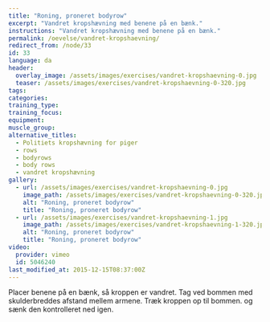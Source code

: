 ```yaml
---
title: "Roning, proneret bodyrow"
excerpt: "Vandret kropshævning med benene på en bænk."
instructions: "Vandret kropshævning med benene på en bænk."
permalink: /oevelse/vandret-kropshaevning/
redirect_from: /node/33
id: 33
language: da
header:
  overlay_image: /assets/images/exercises/vandret-kropshaevning-0.jpg
  teaser: /assets/images/exercises/vandret-kropshaevning-0-320.jpg
tags:
categories:
training_type: 
training_focus: 
equipment:
muscle_group:
alternative_titles:
  - Politiets kropshævning for piger
  - rows
  - bodyrows
  - body rows
  - vandret kropshævning
gallery:
  - url: /assets/images/exercises/vandret-kropshaevning-0.jpg
    image_path: /assets/images/exercises/vandret-kropshaevning-0-320.jpg
    alt: "Roning, proneret bodyrow"
    title: "Roning, proneret bodyrow"
  - url: /assets/images/exercises/vandret-kropshaevning-1.jpg
    image_path: /assets/images/exercises/vandret-kropshaevning-1-320.jpg
    alt: "Roning, proneret bodyrow"
    title: "Roning, proneret bodyrow"
video:
  provider: vimeo
  id: 5046240
last_modified_at: 2015-12-15T08:37:00Z
---
```


Placer benene på en bænk, så kroppen er vandret. Tag ved bommen med skulderbreddes afstand mellem armene. Træk kroppen op til bommen. og sænk den kontrolleret ned igen.
